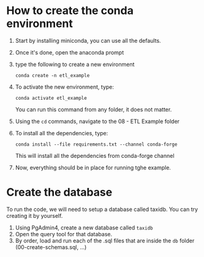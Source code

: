 # How to create the conda environment

1. Start by installing miniconda, you can use all the defaults.
2. Once it's done, open the anaconda prompt
3. type the following to create a new environment
    
   ```
   conda create -n etl_example
   ```

4. To activate the new environment, type:

   ```
   conda activate etl_example
   ```
   
   You can run this command from any folder, it does not matter.

5. Using the `cd` commands, navigate to the 08 - ETL Example folder
6. To install all the dependencies, type:

   ```
   conda install --file requirements.txt --channel conda-forge
   ```
   
   This will install all the dependencies from conda-forge channel

7. Now, everything should be in place for running tghe example.

# Create the database

To run the code, we will need to setup a database called taxidb. You can try creating it by yourself.

1. Using PgAdmin4, create a new database called `taxidb`
2. Open the query tool for that database.
3. By order, load and run each of the .sql files that are inside the `db` folder (00-create-schemas.sql, ...)
